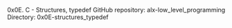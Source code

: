 0x0E. C - Structures, typedef
GitHub repository: alx-low_level_programming
Directory: 0x0E-structures_typedef
